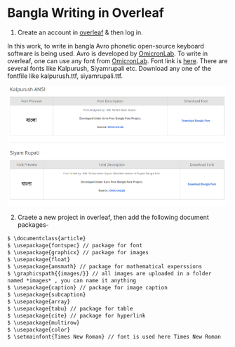 # Bangla Writing in Overleaf
1. Create an account in [overleaf](www.overleaf.com) & then log in.

In this work, to write in bangla Avro phonetic open-source keyboard software is being used. Avro is developed by [OmicronLab](https://www.omicronlab.com/index.html). To write in overleaf, one can use any font from [OmicronLab](https://www.omicronlab.com/index.html). Font link is [here](https://www.omicronlab.com/bangla-fonts.html). There are several fonts like Kalpurush, Siyamrupali etc. Download any one of the fontfile like kalpurush.ttf, siyamrupali.ttf.

![alt text](https://github.com/SakibulIslamSazzad/bangla_writing_in_overleaf/blob/master/banglaoverleaf.png)


2. Craete a new project in overleaf, then add the following document packages-


```
$ \documentclass{article}
$ \usepackage{fontspec} // package for font
$ \usepackage{graphicx} // package for images
$ \usepackage{float}
$ \usepackage{amsmath} // package for mathematical experssions
$ \graphicspath{{images/}} // all images are uploaded in a folder named *images* , you can name it anything
$ \usepackage{caption} // package for image caption
$ \usepackage{subcaption}
$ \usepackage{array}
$ \usepackage{tabu} // package for table
$ \usepackage{cite} // package for hyperlink
$ \usepackage{multirow}
$ \usepackage{color}
$ \setmainfont{Times New Roman} // font is used here Times New Roman

```


